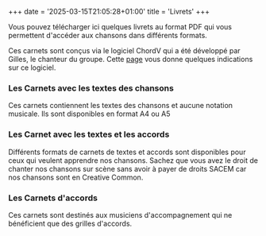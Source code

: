 +++
date = '2025-03-15T21:05:28+01:00'
title = 'Livrets'
+++

Vous pouvez télécharger ici quelques livrets au format PDF qui vous permettent d'accéder
aux chansons dans différents formats.

Ces carnets sont conçus via le logiciel ChordV qui a été développé par Gilles, le chanteur
du groupe. Cette [page](ChordV) vous donne quelques indications sur ce logiciel.


### Les Carnets avec les textes des chansons


Ces carnets contiennent les textes des chansons et aucune notation musicale.
Ils sont disponibles en format A4 ou A5

### Les Carnet avec les textes et les accords

Différents formats de carnets de textes et accords sont disponibles pour ceux qui veulent apprendre
nos chansons. Sachez que vous avez le droit de chanter nos chansons sur scène sans avoir à payer
de droits SACEM car nos chansons sont en Creative Common.


### Les Carnets d'accords

Ces carnets sont destinés aux musiciens d'accompagnement qui ne bénéficient que des grilles d'accords.


